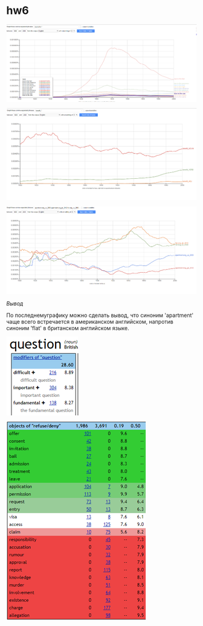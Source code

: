 # hw6
![](https://github.com/svetlanasima/hw6/blob/master/%D0%A1%D0%BD%D0%B8%D0%BC%D0%BE%D0%BA.PNG)

![](https://github.com/svetlanasima/hw6/blob/master/%D0%A1%D0%BD%D0%B8%D0%BC%D0%BE%D0%BA2.PNG)

![](https://github.com/svetlanasima/hw6/blob/master/%D0%A1%D0%BD%D0%B8%D0%BC%D0%BE%D0%BA3.PNG)

*Вывод*

По последнемуграфику можно сделать вывод, что синоним 'apartment' чаще всего встречается в американском английском, напротив синоним 'flat' в британском английском языке.



![](https://github.com/svetlanasima/hw6/blob/master/question.PNG)

![](https://github.com/svetlanasima/hw6/blob/master/sketch.PNG)
